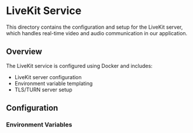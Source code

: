 # LiveKit Service

This directory contains the configuration and setup for the LiveKit server, which handles real-time video and audio communication in our application.

## Overview

The LiveKit service is configured using Docker and includes:
- LiveKit server configuration
- Environment variable templating
- TLS/TURN server setup

## Configuration

### Environment Variables 